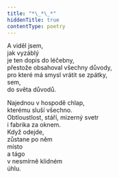 ```yaml
---
title: "*\_*\_*"
hiddenTitle: true
contentType: poetry
---
```


<section>

A viděl jsem,  
jak vyzáblý  
je ten dopis do léčebny,  
přestože obsahoval všechny důvody,  
pro které má smysl vrátit se zpátky,  
sem,  
do světa důvodů.

Najednou v hospodě chlap,  
kterému sluší všechno.  
Obtloustlost, stáří, mizerný svetr  
i fabrika za oknem.  
Když odejde,  
zůstane po něm  
místo  
a tágo  
v nesmírně klidném  
úhlu.

</section>
